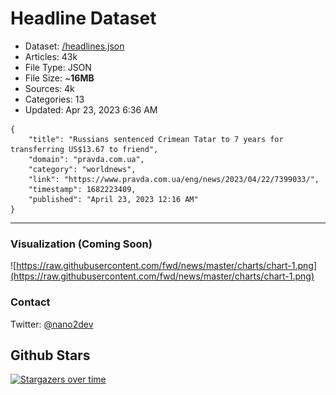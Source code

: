 # Headline Dataset

- Dataset: [/headlines.json](https://raw.githubusercontent.com/fwd/news/master/headlines.json) 
- Articles: 43k
- File Type: JSON
- File Size: ~**16MB**
- Sources: 4k
- Categories: 13
- Updated: Apr 23, 2023 6:36 AM

```
{
    "title": "Russians sentenced Crimean Tatar to 7 years for transferring US$13.67 to friend",
    "domain": "pravda.com.ua",
    "category": "worldnews",
    "link": "https://www.pravda.com.ua/eng/news/2023/04/22/7399033/",
    "timestamp": 1682223409,
    "published": "April 23, 2023 12:16 AM"
}
```

---

### Visualization (Coming Soon)

![https://raw.githubusercontent.com/fwd/news/master/charts/chart-1.png](https://raw.githubusercontent.com/fwd/news/master/charts/chart-1.png)

### Contact 

Twitter: [@nano2dev](https://twitter.com/nano2dev)

## Github Stars

[![Stargazers over time](https://starchart.cc/fwd/news.svg)](https://starchart.cc/fwd/news)
